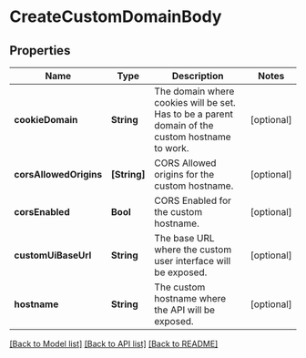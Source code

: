 # CreateCustomDomainBody

## Properties
Name | Type | Description | Notes
------------ | ------------- | ------------- | -------------
**cookieDomain** | **String** | The domain where cookies will be set. Has to be a parent domain of the custom hostname to work. | [optional] 
**corsAllowedOrigins** | **[String]** | CORS Allowed origins for the custom hostname. | [optional] 
**corsEnabled** | **Bool** | CORS Enabled for the custom hostname. | [optional] 
**customUiBaseUrl** | **String** | The base URL where the custom user interface will be exposed. | [optional] 
**hostname** | **String** | The custom hostname where the API will be exposed. | [optional] 

[[Back to Model list]](../README.md#documentation-for-models) [[Back to API list]](../README.md#documentation-for-api-endpoints) [[Back to README]](../README.md)


